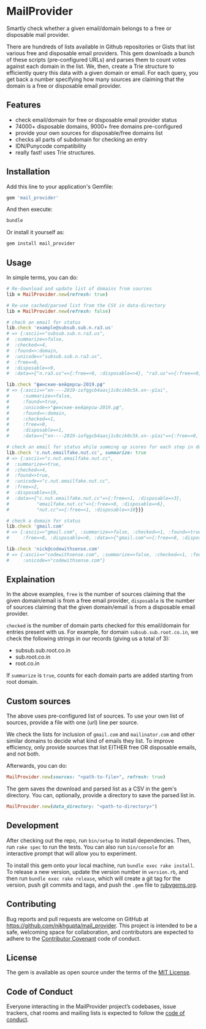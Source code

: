 # MailProvider

Smartly check whether a given email/domain belongs to a free or disposable
mail provider.

There are hundreds of lists available in Github repositories or Gists that
list various free and disposable email providers. This gem downloads a bunch
of these scripts (pre-configured URLs) and parses them to count votes against
each domain in the list. We, then, create a Trie structure to efficiently
query this data with a given domain or email. For each query, you get back a
number specifying how many sources are claiming that the domain is a free or
disposable email provider.

## Features

- check email/domain for free or disposable email provider status
- 74000+ disposable domains, 9000+ free domains pre-configured
- provide your own sources for disposable/free domains list
- checks all parts of subdomain for checking an entry
- IDN/Punycode compatibility
- really fast! uses Trie structures.

## Installation

Add this line to your application's Gemfile:

```ruby
gem 'mail_provider'
```

And then execute:

```bash
bundle
```

Or install it yourself as:

```bash
gem install mail_provider
```

## Usage

In simple terms, you can do:

```ruby
# Re-download and update list of domains from sources
lib = MailProvider.new(refresh: true)

# Re-use cached/parsed list from the CSV in data-directory
lib = MailProvider.new(refresh: false)

# check an email for status
lib.check 'example@subsub.sub.n.ra3.us'
# => {:ascii=>"subsub.sub.n.ra3.us",
#  :summarize=>false,
#  :checked=>4,
#  :found=>:domain,
#  :unicode=>"subsub.sub.n.ra3.us",
#  :free=>0,
#  :disposable=>9,
#  :data=>{"n.ra3.us"=>{:free=>0, :disposable=>4}, "ra3.us"=>{:free=>0, :disposable=>9}}}

lib.check "финские-вейдерсы-2019.рф"
# => {:ascii=>"xn----2019-iofqgcb4aasj1c8cik0c5k.xn--p1ai",
#     :summarize=>false,
#     :found=>true,
#     :unicode=>"финские-вейдерсы-2019.рф",
#     :found=>:domain,
#     :checked=>1,
#     :free=>0,
#     :disposable=>1,
#     :data=>{"xn----2019-iofqgcb4aasj1c8cik0c5k.xn--p1ai"=>{:free=>0, :disposable=>1}}}

# check an email for status while summing up scores for each step in domain
lib.check 'c.nut.emailfake.nut.cc', summarize: true
# => {:ascii=>"c.nut.emailfake.nut.cc",
#  :summarize=>true,
#  :checked=>4,
#  :found=>true,
#  :unicode=>"c.nut.emailfake.nut.cc",
#  :free=>2,
#  :disposable=>19,
#  :data=>{"c.nut.emailfake.nut.cc"=>{:free=>1, :disposable=>3},
#          "emailfake.nut.cc"=>{:free=>0, :disposable=>6},
#          "nut.cc"=>{:free=>1, :disposable=>10}}}

# check a domain for status
lib.check 'gmail.com'
# => {:ascii=>"gmail.com", :summarize=>false, :checked=>1, :found=>true, :unicode=>"gmail.com",
#     :free=>8, :disposable=>0, :data=>{"gmail.com"=>{:free=>8, :disposable=>0}}}

lib.check 'nick@codewithsense.com'
# => {:ascii=>"codewithsense.com", :summarize=>false, :checked=>1, :found=>false,
#     :unicode=>"codewithsense.com"}
```

## Explaination

In the above examples, `free` is the number of sources claiming that the given
domain/email is from a free email provider, `disposable` is the number of sources
claiming that the given domain/email is from a disposable email provider.

`checked` is the number of domain parts checked for this email/domain for entries
present with us. For example, for domain `subsub.sub.root.co.in`, we check the following
strings in our records (giving us a total of 3):

- subsub.sub.root.co.in
- sub.root.co.in
- root.co.in

If `summarize` is `true`, counts for each domain parts are added starting from root domain.

## Custom sources

The above uses pre-configured list of sources. To use your own list of
sources, provide a file with one (url) line per source.

We check the lists for inclusion of `gmail.com` and `mailinator.com` and other similar domains to
decide what kind of emails they list. To improve efficiency, only provide sources that
list EITHER free OR disposable emails, and not both.

Afterwards, you can do:

```ruby
MailProvider.new(sources: "<path-to-file>", refresh: true)
```

The gem saves the download and parsed list as a CSV in the gem's directory.
You can, optionally, provide a directory to save the parsed list in.

```ruby
MailProvider.new(data_directory: "<path-to-directory>")
```

## Development

After checking out the repo, run `bin/setup` to install dependencies. Then,
run `rake spec` to run the tests. You can also run `bin/console` for an
interactive prompt that will allow you to experiment.

To install this gem onto your local machine, run `bundle exec rake install`.
To release a new version, update the version number in `version.rb`, and then
run `bundle exec rake release`, which will create a git tag for the version,
push git commits and tags, and push the `.gem` file to
[rubygems.org](https://rubygems.org).

## Contributing

Bug reports and pull requests are welcome on GitHub at
https://github.com/nikhgupta/mail_provider. This project is intended to be a
safe, welcoming space for collaboration, and contributors are expected to
adhere to the [Contributor Covenant](http://contributor-covenant.org) code of
conduct.

## License

The gem is available as open source under the terms of the
[MIT License](https://opensource.org/licenses/MIT).

## Code of Conduct

Everyone interacting in the MailProvider project’s codebases, issue trackers,
chat rooms and mailing lists is expected to follow the
[code of conduct](https://github.com/nikhgupta/mail_provider/blob/master/CODE_OF_CONDUCT.md).
